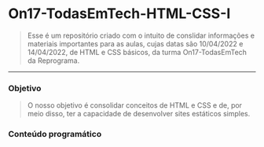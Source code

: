 # On17-TodasEmTech-HTML-CSS-I

> Esse é um repositório criado com o intuito de conslidar informações e materiais importantes para as aulas, cujas datas são 10/04/2022 e 14/04/2022, de HTML e CSS básicos, da turma On17-TodasEmTech da Reprograma.  

---

### Objetivo

> O nosso objetivo é consolidar conceitos de HTML e CSS e de, por meio disso, ter a capacidade de desenvolver sites estáticos simples.


### Conteúdo programático

